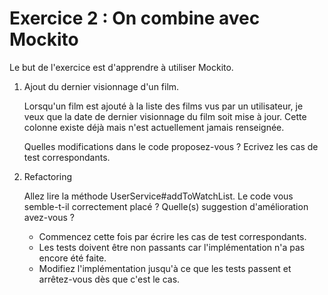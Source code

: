# Exercice 2 : On combine avec Mockito

Le but de l'exercice est d'apprendre à utiliser Mockito.

1. Ajout du dernier visionnage d'un film.

    Lorsqu'un film est ajouté à la liste des films vus par un utilisateur,
    je veux que la date de dernier visionnage du film soit mise à jour.
    Cette colonne existe déjà mais n'est actuellement jamais renseignée.

    Quelles modifications dans le code proposez-vous ?
    Ecrivez les cas de test correspondants.


2. Refactoring

    Allez lire la méthode UserService#addToWatchList.
    Le code vous semble-t-il correctement placé ? Quelle(s) suggestion d'amélioration avez-vous ?
    - Commencez cette fois par écrire les cas de test correspondants.
    - Les tests doivent être non passants car l'implémentation n'a pas encore été faite.
    - Modifiez l'implémentation jusqu'à ce que les tests passent et arrêtez-vous dès que c'est le cas.